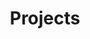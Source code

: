 ---
title: Projects
layout: tags
permalink: /projects/
show_excerpts: false
entries_layout: list
---